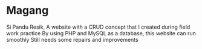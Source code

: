 # Magang
Si Pandu Resik, A website with a CRUD concept that I created during field work practice  By using PHP and MySQL as a database, this website can run smoothly  Still needs some repairs and improvements
